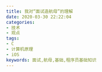 ```yaml
---
title: 我对“面试造航母”的理解
date: 2020-03-30 22:22:04 
categories:
- 技术
- 观点
tags:
- C
- 计算机原理
- iOS
keywords: 面试,航母,基础,程序员基础知识
---
```

